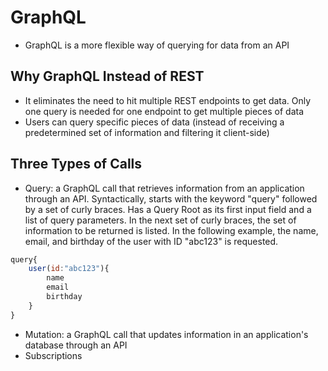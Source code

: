 # GraphQL
- GraphQL is a more flexible way of querying for data from an API
## Why GraphQL Instead of REST
- It eliminates the need to hit multiple REST endpoints to get data.  Only one query is needed for one endpoint to get multiple pieces of data
- Users can query specific pieces of data (instead of receiving a predetermined set of information and filtering it client-side)
## Three Types of Calls
- Query: a GraphQL call that retrieves information from an application through an API.  Syntactically, starts with the keyword "query" followed by a set of curly braces.  Has a Query Root as its first input field and a list of query parameters.  In the next set of curly braces, the set of information to be returned is listed.  In the following example, the name, email, and birthday of the user with ID "abc123" is requested.

```javascript
query{
    user(id:"abc123"){
        name
        email
        birthday
    }
}
``` 
    
- Mutation: a GraphQL call that updates information in an application's database through an API
- Subscriptions